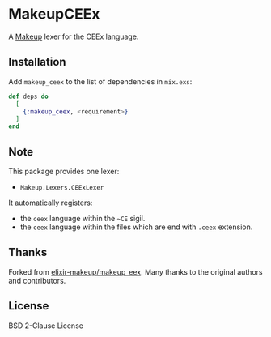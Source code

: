 # MakeupCEEx

A [Makeup](https://github.com/elixir-makeup/makeup/) lexer for the CEEx language.

## Installation

Add `makeup_ceex` to the list of dependencies in `mix.exs`:

```elixir
def deps do
  [
    {:makeup_ceex, <requirement>}
  ]
end
```

## Note

This package provides one lexer:

- `Makeup.Lexers.CEExLexer`

It automatically registers:

- the `ceex` language within the `~CE` sigil.
- the `ceex` language within the files which are end with `.ceex` extension.

## Thanks

Forked from [elixir-makeup/makeup_eex](https://github.com/elixir-makeup/makeup_eex).
Many thanks to the original authors and contributors.

## License

BSD 2-Clause License
